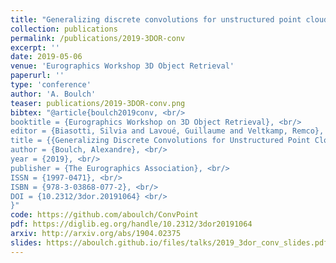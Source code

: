 ```yaml
---
title: "Generalizing discrete convolutions for unstructured point clouds"
collection: publications
permalink: /publications/2019-3DOR-conv
excerpt: ''
date: 2019-05-06
venue: 'Eurographics Workshop 3D Object Retrieval'
paperurl: ''
type: 'conference'
author: 'A. Boulch'
teaser: publications/2019-3DOR-conv.png 
bibtex: "@article{boulch2019conv, <br/>
booktitle = {Eurographics Workshop on 3D Object Retrieval}, <br/>
editor = {Biasotti, Silvia and Lavoué, Guillaume and Veltkamp, Remco}, <br/>
title = {{Generalizing Discrete Convolutions for Unstructured Point Clouds}}, <br/>
author = {Boulch, Alexandre}, <br/>
year = {2019}, <br/>
publisher = {The Eurographics Association}, <br/>
ISSN = {1997-0471}, <br/>
ISBN = {978-3-03868-077-2}, <br/>
DOI = {10.2312/3dor.20191064} <br/>
}"
code: https://github.com/aboulch/ConvPoint
pdf: https://diglib.eg.org/handle/10.2312/3dor20191064
arxiv: http://arxiv.org/abs/1904.02375
slides: https://aboulch.github.io/files/talks/2019_3dor_conv_slides.pdf
---
```


